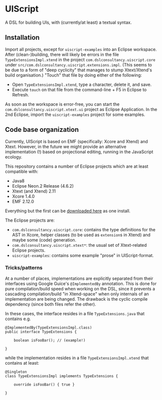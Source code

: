 # UIScript

A DSL for building UIs, with (currently/at least) a textual syntax.


## Installation

Import all projects, except for `uiscript-examples` into an Eclipse workspace.
After (clean-)building, there will likely be errors in the file `TypeExtensionsImpl.xtend` in the project `com.dslconsultancy.uiscript.core` under `src/com.dslconsultancy.uiscript.extensions.impl`.
(This seems to be due to a form of "deep cyclicity" that manages to stump Xtext/Xtend's build organisation.)
"Touch" that file by doing either of the following:

* Open `TypeExtensionsImpl.xtend`, type a character, delete it, and save.
* Execute `touch` on that file from the command-line + F5 in Eclipse to Refresh.

As soon as the workspace is error-free, you can start the `com.dslconsultancy.uiscript.xtext.ui` project as Eclipse Application.
In the 2nd Eclipse, import the `uiscript-examples` project for some examples.


## Code base organization

Currently, UIScript is based on EMF (specifically: Xcore and Xtend) and Xtext.
However, in the future we might provide an alternative implementation (!) based on projectional editing, running in the JavaScript ecology.

This repository contains a number of Eclipse projects which are at least compatible with:

* Java8
* Eclipse Neon.2 Release (4.6.2)
* Xtext (and Xtend) 2.11
* Xcore 1.4.0
* EMF 2.12.0

Everything but the first can be [downloaded here](http://www.eclipse.org/Xtext/download.html) as one install.

The Eclipse projects are:

* `com.dslconsultancy.uiscript.core`: contains the type definitions for the AST in Xcore, helper classes (to be used as `extension`s in Xtend) and maybe some (code) generation.
* `com.dslconsultancy.uiscript.xtext*`: the usual set of Xtext-related Eclipse projects.
* `uiscript-examples`: contains some example "prose" in UIScript-format.


### Tricks/patterns

At a number of places, implementations are explicitly separated from their interfaces using Google Guice's `@ImplementedBy` annotation.
This is done for pure compilation/build speed when working on the DSL, since it prevents a cascading compilation/build "in Xtend-space" when only internals of an implementation are being changed.
The drawback is the cyclic compile dependency (since both files refer the other).

In these cases, the interface resides in a file `TypeExtensions.java` that contains e.g.

```
@ImplementedBy(TypeExtensionsImpl.class)
public interface TypeExtensions {

	boolean isFooBar();	// (example!)

}
```
while the implementation resides in a file `TypeExtensionsImpl.xtend` that contains at least:

```
@Singleton
class TypeExtensionsImpl implements TypeExtensions {

	override isFooBar() { true }

}
```

